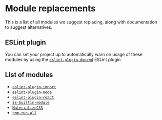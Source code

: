 # Module replacements

This is a list of all modules we suggest replacing, along with documentation
to suggest alternatives.

## ESLint plugin

You can set your project up to automatically warn on usage of these modules
by using the
[`eslint-plugin-depend`](https://github.com/es-tooling/eslint-plugin-depend)
ESLint plugin.

## List of modules

- [`eslint-plugin-import`](./eslint-plugin-import.md)
- [`eslint-plugin-node`](./eslint-plugin-node.md)
- [`eslint-plugin-react`](./eslint-plugin-react.md)
- [`is-builtin-module`](./is-builtin-module.md)
- [`MaterializeCSS`](./materialize-css.md)
- [`npm-run-all`](./npm-run-all.md)
